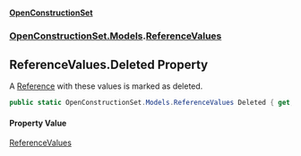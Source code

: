 #### [OpenConstructionSet](index.md 'index')
### [OpenConstructionSet.Models](index.md#OpenConstructionSet_Models 'OpenConstructionSet.Models').[ReferenceValues](12EeLen8x83ZM11p+0cSKw.md 'OpenConstructionSet.Models.ReferenceValues')
## ReferenceValues.Deleted Property
A [Reference](keNdBWwXoST05c_g6wF_4w.md 'OpenConstructionSet.Models.Reference') with these values is marked as deleted.  
```csharp
public static OpenConstructionSet.Models.ReferenceValues Deleted { get; }
```
#### Property Value
[ReferenceValues](12EeLen8x83ZM11p+0cSKw.md 'OpenConstructionSet.Models.ReferenceValues')

